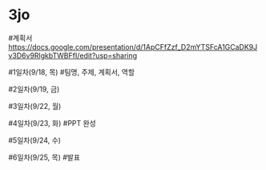 # 3jo

#계획서 https://docs.google.com/presentation/d/1ApCFfZzf_D2mYTSFcA1GCaDK9Jv3D6v9RlgkbTWBFfI/edit?usp=sharing

#1일차(9/18, 목)
#팀명, 주제, 계획서, 역할

#2일차(9/19, 금)

#3일차(9/22, 월)

#4일차(9/23, 화)
#PPT 완성 

#5일차(9/24, 수)

#6일차(9/25, 목)
#발표
